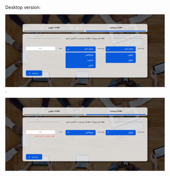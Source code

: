 Desktop version:

![Design preview for the Advice generator app coding challenge](./design/screencapture-file-E-form-form-index-html-2024-03-04-13_02_35.png
).

![Design preview for the Advice generator app coding challenge](./design/screencapture-file-E-form-form-index-html-2024-03-04-13_03_11.png
)
